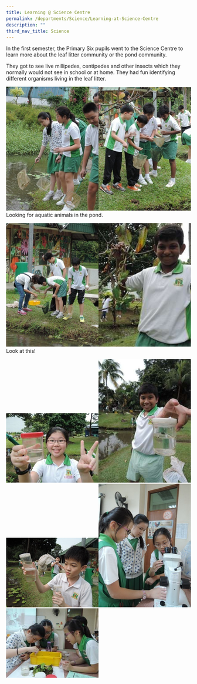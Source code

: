 ```yaml
---
title: Learning @ Science Centre
permalink: /departments/Science/Learning-at-Science-Centre
description: ""
third_nav_title: Science
---
```

In the first semester, the Primary Six pupils went to the Science Centre to learn more about the leaf litter community or the pond community.

They got to see live millipedes, centipedes and other insects which they normally would not see in school or at home. They had fun identifying different organisms living in the leaf litter.

<img src="/images/Sc1.jpg" 
     style="width:50%"><img src="/images/Sc2.jpg" 
     style="width:50%">
		 Looking for aquatic animals in the pond.

<img src="/images/Sc3.jpg" 
     style="width:50%"><img src="/images/SC6.jpg" 
     style="width:50%">
		 Look at this!
		 
<img src="/images/SC4.jpg" 
     style="width:50%"><img src="/images/SC5.jpg" 
     style="width:50%"><img src="/images/Sc7.jpg" 
     style="width:50%"><img src="/images/SC8.jpg" 
     style="width:50%"><img src="/images/Sc9.jpg" 
     style="width:50%">